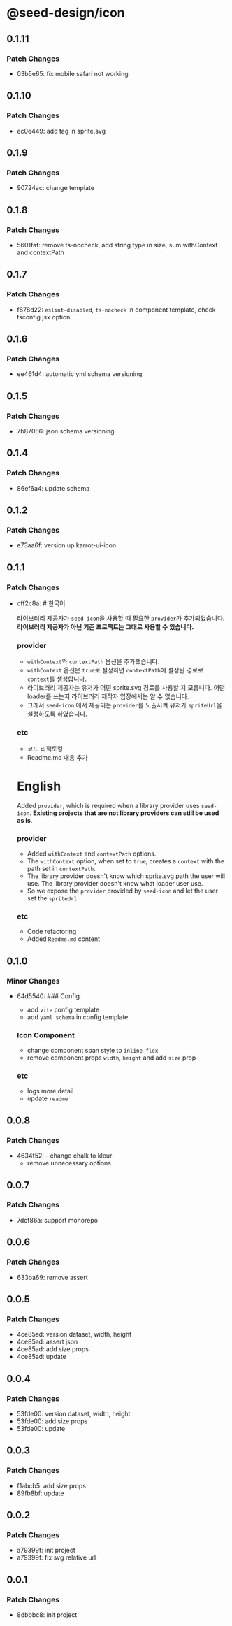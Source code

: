 # @seed-design/icon

## 0.1.11

### Patch Changes

- 03b5e65: fix mobile safari not working

## 0.1.10

### Patch Changes

- ec0e449: add <g /> tag in sprite.svg

## 0.1.9

### Patch Changes

- 90724ac: change template

## 0.1.8

### Patch Changes

- 5601faf: remove ts-nocheck, add string type in size, sum withContext and contextPath

## 0.1.7

### Patch Changes

- f878d22: `eslint-disabled`, `ts-nocheck` in component template, check tsconfig jsx option.

## 0.1.6

### Patch Changes

- ee461d4: automatic yml schema versioning

## 0.1.5

### Patch Changes

- 7b87056: json schema versioning

## 0.1.4

### Patch Changes

- 86ef6a4: update schema

## 0.1.2

### Patch Changes

- e73aa6f: version up karrot-ui-icon

## 0.1.1

### Patch Changes

- cff2c8a: # 한국어

  라이브러리 제공자가 `seed-icon`을 사용할 때 필요한 `provider`가 추가되었습니다.
  **라이브러리 제공자가 아닌 기존 프로젝트는 그대로 사용할 수 있습니다.**

  ### provider

  - `withContext`와 `contextPath` 옵션을 추가했습니다.
  - `withContext` 옵션은 `true`로 설정하면 `contextPath`에 설정된 경로로 `context`를 생성합니다.
  - 라이브러리 제공자는 유저가 어떤 sprite.svg 경로를 사용할 지 모릅니다. 어떤 loader를 쓰는지 라이브러리 제작자 입장에서는 알 수 없습니다.
  - 그래서 `seed-icon` 에서 제공되는 `provider`를 노출시켜 유저가 `spriteUrl`을 설정하도록 하였습니다.

  ### etc

  - 코드 리팩토링
  - Readme.md 내용 추가

  # English

  Added `provider`, which is required when a library provider uses `seed-icon`.
  **Existing projects that are not library providers can still be used as is**.

  ### provider

  - Added `withContext` and `contextPath` options.
  - The `withContext` option, when set to `true`, creates a `context` with the path set in `contextPath`.
  - The library provider doesn't know which sprite.svg path the user will use. The library provider doesn't know what loader user use.
  - So we expose the `provider` provided by `seed-icon` and let the user set the `spriteUrl`.

  ### etc

  - Code refactoring
  - Added `Readme.md` content

## 0.1.0

### Minor Changes

- 64d5540: ### Config

  - add `vite` config template
  - add `yaml schema` in config template

  ### Icon Component

  - change component span style to `inline-flex`
  - remove component props `width`, `height` and add `size` prop

  ### etc

  - logs more detail
  - update `readme`

## 0.0.8

### Patch Changes

- 4634f52: - change chalk to kleur
  - remove unnecessary options

## 0.0.7

### Patch Changes

- 7dcf86a: support monorepo

## 0.0.6

### Patch Changes

- 633ba69: remove assert

## 0.0.5

### Patch Changes

- 4ce85ad: version dataset, width, height
- 4ce85ad: assert json
- 4ce85ad: add size props
- 4ce85ad: update

## 0.0.4

### Patch Changes

- 53fde00: version dataset, width, height
- 53fde00: add size props
- 53fde00: update

## 0.0.3

### Patch Changes

- f1abcb5: add size props
- 89fb8bf: update

## 0.0.2

### Patch Changes

- a79399f: init project
- a79399f: fix svg relative url

## 0.0.1

### Patch Changes

- 8dbbbc8: init project
